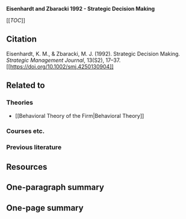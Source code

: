 **Eisenhardt and Zbaracki 1992 - Strategic Decision Making**

[[_TOC_]]

## Citation
Eisenhardt, K. M., & Zbaracki, M. J. (1992). Strategic Decision Making. *Strategic Management Journal*, 13(S2), 17–37. [[https://doi.org/10.1002/smj.4250130904]]

## Related to

### Theories
* [[Behavioral Theory of the Firm|Behavioral Theory]]

### Courses etc.

### Previous literature

## Resources

## One-paragraph summary

## One-page summary